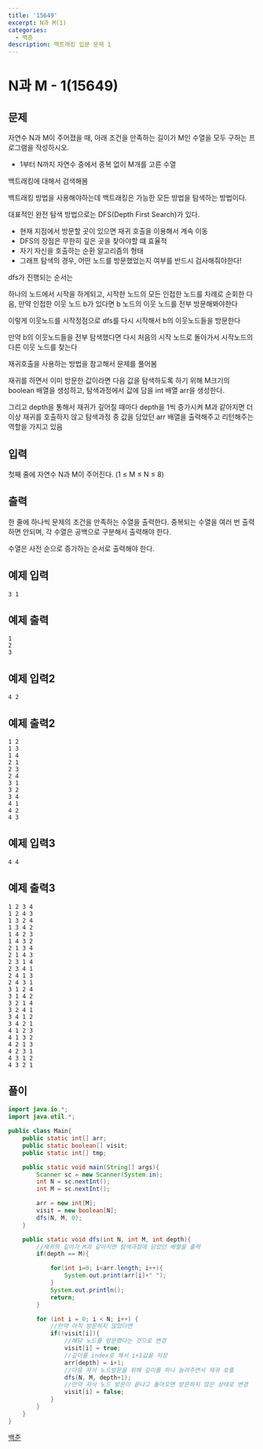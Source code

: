 ```yaml
---
title: '15649'
excerpt: N과 M(1)
categories:
  - 백준
description: 백트래킹 입문 문제 1
---
```


# N과 M - 1\(15649\)

## 문제

자연수 N과 M이 주어졌을 때, 아래 조건을 만족하는 길이가 M인 수열을 모두 구하는 프로그램을 작성하시오.

* 1부터 N까지 자연수 중에서 중복 없이 M개를 고른 수열

백트래킹에 대해서 검색해봄

백트래킹 방법을 사용해야하는데 백트래킹은 가능한 모든 방법을 탐색하는 방법이다.

대표적인 완전 탐색 방법으로는 DFS\(Depth First Search\)가 있다.

* 현재 지점에서 방문할 곳이 있으면 재귀 호출을 이용해서 계속 이동
* DFS의 장점은 무한히 깊은 곳을 찾아야할 떄 효율적
* 자기 자신을 호출하는 순환 알고리즘의 형태
* 그래프 탐색의 경우, 어떤 노드를 방문했었는지 여부를 반드시 검사해줘야한다!

dfs가 진행되는 순서는

하나의 노드에서 시작을 하게되고, 시작한 노드의 모든 인접한 노드를 차례로 순회한 다음, 만약 인접한 이웃 노드 b가 있다면 b 노드의 이웃 노드를 전부 방문해봐야한다

이렇게 이웃노드를 시작정점으로 dfs를 다시 시작해서 b의 이웃노드들을 방문한다

만약 b의 이웃노드들을 전부 탐색했다면 다시 처음의 시작 노드로 돌아가서 시작노드의 다른 이웃 노드를 찾는다

재귀호출을 사용하는 방법을 참고해서 문제를 풀어봄

재귀를 하면서 이미 방문한 값이라면 다음 값을 탐색하도록 하기 위해 M크기의 boolean 배열을 생성하고, 탐색과정에서 값에 담을 int 배열 arr을 생성한다.

그리고 depth을 통해서 재귀가 깊어질 때마다 depth을 1씩 증가시켜 M과 같아지면 더 이상 재귀를 호출하지 않고 탐색과정 중 값을 담았던 arr 배열을 출력해주고 리턴해주는 역할을 가지고 있음

## 입력

첫째 줄에 자연수 N과 M이 주어진다. \(1 ≤ M ≤ N ≤ 8\)

## 출력

한 줄에 하나씩 문제의 조건을 만족하는 수열을 출력한다. 중복되는 수열을 여러 번 출력하면 안되며, 각 수열은 공백으로 구분해서 출력해야 한다.

수열은 사전 순으로 증가하는 순서로 출력해야 한다.

## 예제 입력

```text
3 1
```

## 예제 출력

```text
1
2
3
```

## 예제 입력2

```text
4 2
```

## 예제 출력2

```text
1 2
1 3
1 4
2 1
2 3
2 4
3 1
3 2
3 4
4 1
4 2
4 3
```

## 예제 입력3

```text
4 4
```

## 예제 출력3

```text
1 2 3 4
1 2 4 3
1 3 2 4
1 3 4 2
1 4 2 3
1 4 3 2
2 1 3 4
2 1 4 3
2 3 1 4
2 3 4 1
2 4 1 3
2 4 3 1
3 1 2 4
3 1 4 2
3 2 1 4
3 2 4 1
3 4 1 2
3 4 2 1
4 1 2 3
4 1 3 2
4 2 1 3
4 2 3 1
4 3 1 2
4 3 2 1
```

## 풀이

```java
import java.io.*;
import java.util.*;

public class Main{
    public static int[] arr;
    public static boolean[] visit;
    public static int[] tmp;

    public static void main(String[] args){
        Scanner sc = new Scanner(System.in);
        int N = sc.nextInt();
        int M = sc.nextInt();

        arr = new int[M];
        visit = new boolean[N];
        dfs(N, M, 0);
    }

    public static void dfs(int N, int M, int depth){
        //재귀의 깊이가 M과 같아지면 탐색과정에 담았던 배열을 출력
        if(depth == M){

            for(int i=0; i<arr.length; i++){
                System.out.print(arr[i]+" ");
            }
            System.out.println();
            return;
        }

        for (int i = 0; i < N; i++) {
            //만약 아직 방문하지 않았다면
            if(!visit[i]){
                //해당 노드를 방문했다는 것으로 변경
                visit[i] = true;
                //깊이를 index로 해서 i+1값을 저장
                arr[depth] = i+1;
                //다음 자식 노드방문을 위해 깊이를 하나 늘려주면서 재귀 호출
                dfs(N, M, depth+1);
                //만약 자식 노드 방문이 끝나고 돌아오면 방문하지 않은 상태로 변경
                visit[i] = false;
            }
        }
    }
}
```

[백준](https://www.acmicpc.net/problem/15649)

